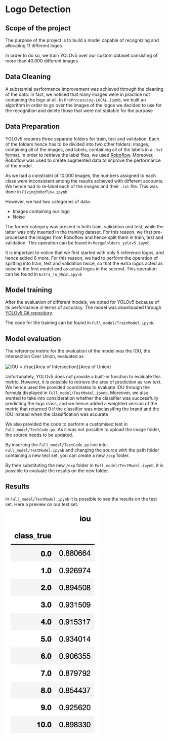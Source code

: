# Logo Detection

## Scope of the project

The purpose of the project is to build a model capable of recognizing and allocating 11 different logos. 

In order to do so, we train YOLOv5 over our custom dataset consisting of more than 40.000 different images


## Data Cleaning

A substantial performance improvement was achieved through the cleaning of the data. In fact, we noticed that many images were in practice not containing the logo at all. In `PreProcessing-LOCAL.ipynb`, we built an algorithm in order to go over the images of the logos we decided to use for the recognition and delete those that were not suitable for the purpose


## Data Preparation

YOLOv5 requires three separate folders for train, test and validation. Each of the folders hence has to be divided into two other folders: images, containing all of the images, and labels, containing all of the labels in a `.txt` format. In order to retrieve the label files, we used [Roboflow](https://roboflow.com/). Moreover, Roboflow was used to create augmented data to improve the performance of the model.

As we had a constraint of 10.000 images, the numbers assigned to each class were inconsistent among the results achieved with different accounts. We hence had to re-label each of the images and their `.txt` file. This was done in `FixingRoboflow.ipynb`

However, we had two categories of data: 
* Images containing our logo
* Noise

The former category was present in both train, validation and test, while the latter was only inserted in the training dataset. For this reason, we first pre-processed the images from Roboflow and hence split them in train, test and validation. This operation can be found in `MergeFolders_yolov5.ipynb`.

It is important to notice that we first started with only 5 reference logos, and hence added 6 more. For this reason, we had to perform the operation of splitting into train, test and validation twice, so that the extra logos acted as noise in the first model and as actual logos in the second. This operation can be found in `Extra_To_Main.ipynb`

## Model training

After the evaluation of different models, we opted for YOLOv5 because of its performance in terms of accuracy. The model was downloaded through [YOLOv5 Git repository](https://github.com/ultralytics/yolov5).

The code for the training can be found in `Full_model/TrainModel.ipynb`. 

## Model evaluation

The reference metric for the evaluation of the model was the IOU, the Intersection Over Union, evaluated as 

<img src="http://www.sciweavers.org/tex2img.php?eq=IOU%20%3D%20%20%5Cfrac%7BArea%20of%20Intersection%7D%7BArea%20of%20Union%7D%20&bc=White&fc=Black&im=jpg&fs=12&ff=arev&edit=0" align="center" border="0" alt="IOU =  \frac{Area of Intersection}{Area of Union} " width="226" height="47" />

Unfortunately, YOLOv5 does not provide a built-in function to evaluate this metric. However, it is possible to retrieve the area of prediction as raw text. We hence used the provided coordinates to evaluate IOU through the formula displayed in `Full_model/TestModel.ipynb`. Moreover, we also wanted to take into consideration whether the classifier was successfully predicting the logo class, and we hence added a weighted version of the metric that returned 0 if the classifier was misclassifing the brand and the IOU instead when the classification was accurate

We also provided the code to perform a customised test in `Full_model/TestCode.py`. As it was not possible to upload the image folder, the source needs to be updated.

By inserting the `Full_model/TestCode.py` line into `Full_model/TestModel.ipynb` and changing the source with the path folder containing a new test set, you can create a new `/exp` folder. 

By then substituting the new `/exp` folder in `Full_model/TestModel.ipynb`, it is possible to evaluate the results on the new folder. 

## Results 

In `Full_model/TestModel.ipynb` it is possible to see the results on the test set. Here a preview on our test set. 

![alt text](https://github.com/annabregola/logo-detection/blob/main/results_iou.jpeg)

